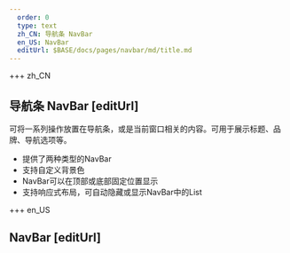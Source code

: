 ```yaml
---   
  order: 0
  type: text
  zh_CN: 导航条 NavBar
  en_US: NavBar
  editUrl: $BASE/docs/pages/navbar/md/title.md
---      
```


+++  zh_CN
## 导航条 NavBar [editUrl] 
可将一系列操作放置在导航条，或是当前窗口相关的内容。可用于展示标题、品牌、导航选项等。  
    
- 提供了两种类型的NavBar
- 支持自定义背景色
- NavBar可以在顶部或底部固定位置显示
- 支持响应式布局，可自动隐藏或显示NavBar中的List


+++ en_US
## NavBar [editUrl]  

